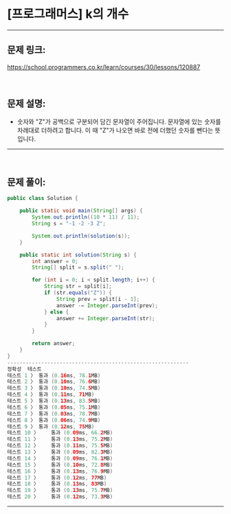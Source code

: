 # [프로그래머스] k의 개수

---

## 문제 링크:

https://school.programmers.co.kr/learn/courses/30/lessons/120887

<br>

## 문제 설명:

- 숫자와 "Z"가 공백으로 구분되어 담긴 문자열이 주어집니다. 문자열에 있는 숫자를 차례대로 더하려고 합니다. 이 때 "Z"가 나오면 바로 전에 더했던 숫자를 뺀다는 뜻입니다.

---

<br>

## 문제 풀이:

```java
public class Solution {

    public static void main(String[] args) {
        System.out.println((10 * 11) / 11);
        String s = "-1 -2 -3 Z";

        System.out.println(solution(s));
    }

    public static int solution(String s) {
        int answer = 0;
        String[] split = s.split(" ");

        for (int i = 0; i < split.length; i++) {
            String str = split[i];
            if (str.equals("Z")) {
                String prev = split[i - 1];
                answer -= Integer.parseInt(prev);
            } else {
                answer += Integer.parseInt(str);
            }
        }

        return answer;
    }
}
-----------------------------------------------------------
정확성  테스트
테스트 1 〉	통과 (0.16ms, 78.1MB)
테스트 2 〉	통과 (0.10ms, 76.6MB)
테스트 3 〉	통과 (0.10ms, 74.5MB)
테스트 4 〉	통과 (0.11ms, 71MB)
테스트 5 〉	통과 (0.13ms, 83.5MB)
테스트 6 〉	통과 (0.05ms, 75.1MB)
테스트 7 〉	통과 (0.03ms, 78.7MB)
테스트 8 〉	통과 (0.06ms, 74.9MB)
테스트 9 〉	통과 (0.12ms, 75MB)
테스트 10 〉	통과 (0.09ms, 66.2MB)
테스트 11 〉	통과 (0.13ms, 75.2MB)
테스트 12 〉	통과 (0.11ms, 75.5MB)
테스트 13 〉	통과 (0.09ms, 82.3MB)
테스트 14 〉	통과 (0.09ms, 76.1MB)
테스트 15 〉	통과 (0.10ms, 72.8MB)
테스트 16 〉	통과 (0.13ms, 76.9MB)
테스트 17 〉	통과 (0.12ms, 77MB)
테스트 18 〉	통과 (0.13ms, 83MB)
테스트 19 〉	통과 (0.13ms, 75.7MB)
테스트 20 〉	통과 (0.12ms, 73.3MB)
```
---
